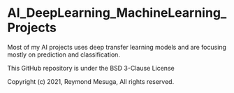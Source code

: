 # AI_DeepLearning_MachineLearning_Projects
Most of my AI projects uses deep transfer learning models and are focusing mostly on prediction and classification. 

This GitHub repository is under the BSD 3-Clause License

Copyright (c) 2021, Reymond Mesuga, All rights reserved.
